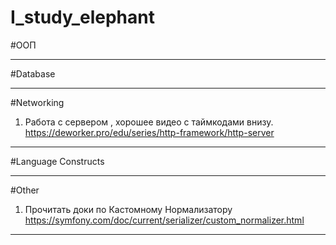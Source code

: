 # I_study_elephant


#ООП

---

#Database


---

#Networking
1. Работа с сервером , хорошее видео с таймкодами внизу.
https://deworker.pro/edu/series/http-framework/http-server
---

#Language Constructs


---

#Other
1. Прочитать доки по Кастомному Нормализатору
https://symfony.com/doc/current/serializer/custom_normalizer.html
---
